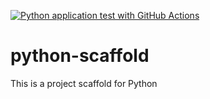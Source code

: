 [![Python application test with GitHub Actions](https://github.com/zhuminghui17/python-scaffold/actions/workflows/main.yml/badge.svg)](https://github.com/zhuminghui17/python-scaffold/actions/workflows/main.yml)

# python-scaffold
This is a project scaffold for Python
